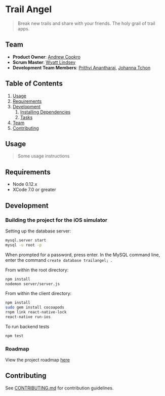 # Trail Angel

> Break new trails and share with your friends.  The holy grail of trail apps.

## Team

  - __Product Owner__: [Andrew Cookro](https://github.com/orgs/hrr20-nebula/people/galaxode)
  - __Scrum Master__: [Wyatt Lindsey](https://github.com/orgs/hrr20-nebula/people/wyattlindsey)
  - __Development Team Members__: [Prithvi Anantharaj](https://github.com/orgs/hrr20-nebula/people/Prithvi-A), [Johanna Tchon](https://github.com/orgs/hrr20-nebula/people/JotheElephant)

## Table of Contents

1. [Usage](#Usage)
1. [Requirements](#requirements)
1. [Development](#development)
    1. [Installing Dependencies](#installing-dependencies)
    1. [Tasks](#tasks)
1. [Team](#team)
1. [Contributing](#contributing)

## Usage

> Some usage instructions

## Requirements

- Node 0.12.x
- XCode 7.0 or greater

## Development

### Building the project for the iOS simulator

Setting up the database server:

```sh
mysql.server start
mysql -u root -p
```
When prompted for a password, press enter.  In the MySQL command line, enter the command ```create database trailangel; ```.

From within the root directory:

```sh
npm install
nodemon server/server.js
```

From within the client directory:

```sh
npm install
sudo gem install cocoapods
rnpm link react-native-lock
react-native run-ios
```

To run backend tests
```sh
npm test
```



### Roadmap

View the project roadmap [here](https://trello.com/b/H5WO0MyA/mvp)


## Contributing

See [CONTRIBUTING.md](CONTRIBUTING.md) for contribution guidelines.
